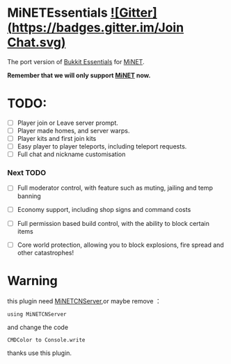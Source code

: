MiNETEssentials [![Gitter](https://badges.gitter.im/Join Chat.svg)](https://gitter.im/MiNETCN?utm_source=badge&utm_medium=badge&utm_campaign=pr-badge&utm_content=badge)
================

The port version of [Bukkit Essentials](http://dev.bukkit.org/bukkit-plugins/essentials/) for [MiNET](https://github.com/NiclasOlofsson/MiNET).

**Remember that we will only support [MiNET](https://github.com/NiclasOlofsson/MiNET) now.**

# TODO:
 - [ ] Player join or Leave server prompt.
 - [ ] Player made homes, and server warps.
 - [ ] Player kits and first join kits 
 - [ ] Easy player to player teleports, including teleport requests.
 - [ ] Full chat and nickname customisation

### Next TODO

 - [ ] Full moderator control, with feature such as muting, jailing and temp banning
 - [ ] Economy support, including shop signs and command costs
 - [ ] Full permission based build control, with the ability to block certain items
 - [ ] Core world protection, allowing you to block explosions, fire spread and other catastrophes! 

 
# Warning 
this plugin need [MiNETCNServer](https://github.com/FDKPIBC/MiNETServer),or maybe remove ：
```
using MiNETCNServer
```
and change the code
```
CMDColor to Console.write
```
thanks use this plugin.
